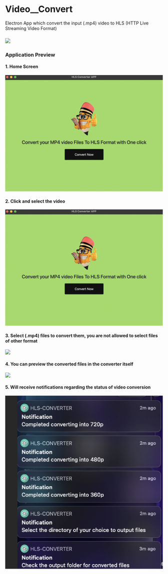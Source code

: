 # Video__Convert
Electron App which convert the input (.mp4) video to HLS (HTTP Live Streaming Video Format)
### ![](src/icons/app.png)

### Application Preview

#### 1. Home Screen
![](images/convert.png)


#### 2. Click and select the video
![](images/convert.png)


#### 3. Select (.mp4) files to convert them, you are not allowed to select files of other format
![](images/file-select.png)

#### 4. You can preview the converted files in the converter itself
![](images/output.png)



#### 5. Will receive notifications regarding the status of video conversion
![](images/notification.png)
